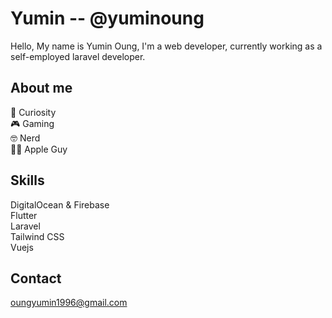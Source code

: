 # Yumin -- @yuminoung

Hello, My name is Yumin Oung, I'm a web developer, currently working as a self-employed laravel developer.

##  About me
🤯 Curiosity </br>
🎮 Gaming </br>
🤓 Nerd </br>
👨‍💻 Apple Guy </br>

## Skills
DigitalOcean & Firebase <br>
Flutter </br>
Laravel </br>
Tailwind CSS </br>
Vuejs </br>

## Contact
oungyumin1996@gmail.com
